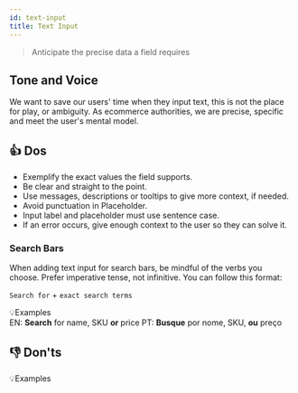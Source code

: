```yaml
---
id: text-input
title: Text Input
---
```


> Anticipate the precise data a field requires

## Tone and Voice

 We want to save our users' time when they input text, this is not the place for play, or ambiguity. As ecommerce authorities, we are precise, specific and meet the user's mental model.         



## 👍 Dos

- Exemplify the exact values the  field supports.      
- Be clear and straight to the point.    
- Use messages, descriptions or tooltips to give more context, if needed.       
- Avoid punctuation in Placeholder.      
- Input label and placeholder must use sentence case.    
- If an error occurs, give enough context to the user so they can solve it.    

### Search Bars

When adding text input for search bars, be mindful of the verbs you choose. Prefer imperative tense, not infinitive. 
You can follow this format:

`Search for` + `exact search terms`  

💡Examples  
EN: **Search** for name, SKU **or** price
PT: **Busque** por nome, SKU, **ou** preço




## 👎 Don'ts


💡Examples
